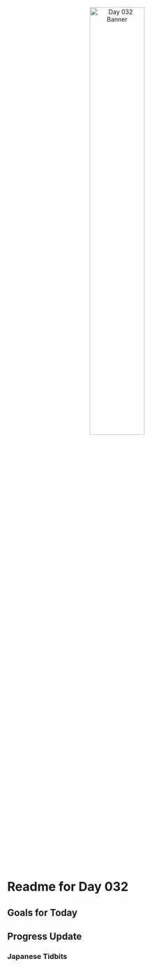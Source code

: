 <div align="center">
 <img src="../../Images/image_032.jpg" alt="Day 032 Banner" width="50%">
</div>

# Readme for Day 032

## Goals for Today

## Progress Update

### Japanese Tidbits

